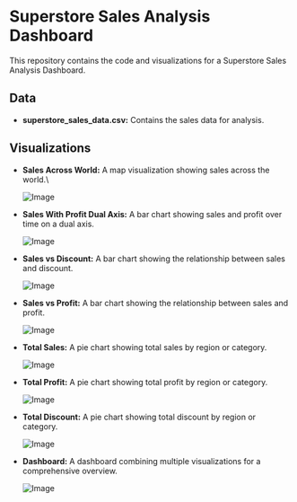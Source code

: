 # Superstore Sales Analysis Dashboard

This repository contains the code and visualizations for a Superstore Sales Analysis Dashboard.

## Data

* **superstore_sales_data.csv:** Contains the sales data for analysis.

## Visualizations

* **Sales Across World:**
   A map visualization showing sales across the world.\
  
   ![Image](https://github.com/harsharma30/Projects/blob/20e5568fc63b2e4fd8e99e71fcb481775424611a/PROJECT%201%20SuperStore%20Sales%20Analysis%20Dashboard/Images/Screenshot%202024-09-15%20114133.png)

  
* **Sales With Profit Dual Axis:**
   A bar chart showing sales and profit over time on a dual axis.
  
  ![Image](https://github.com/harsharma30/Projects/blob/20e5568fc63b2e4fd8e99e71fcb481775424611a/PROJECT%201%20SuperStore%20Sales%20Analysis%20Dashboard/Images/Screenshot%202024-09-15%20114146.png)

  
* **Sales vs Discount:**
   A bar chart showing the relationship between sales and discount.
  
    ![Image](https://github.com/harsharma30/Projects/blob/20e5568fc63b2e4fd8e99e71fcb481775424611a/PROJECT%201%20SuperStore%20Sales%20Analysis%20Dashboard/Images/Screenshot%202024-09-15%20114200.png)

  
* **Sales vs Profit:**
   A bar chart showing the relationship between sales and profit.
  
  ![Image](https://github.com/harsharma30/Projects/blob/20e5568fc63b2e4fd8e99e71fcb481775424611a/PROJECT%201%20SuperStore%20Sales%20Analysis%20Dashboard/Images/Screenshot%202024-09-15%20114211.png)

  
* **Total Sales:**
  A pie chart showing total sales by region or category.
  
   ![Image](https://github.com/harsharma30/Projects/blob/20e5568fc63b2e4fd8e99e71fcb481775424611a/PROJECT%201%20SuperStore%20Sales%20Analysis%20Dashboard/Images/Screenshot%202024-09-15%20114224.png)

  
* **Total Profit:**
   A pie chart showing total profit by region or category.
  
  ![Image](https://github.com/harsharma30/Projects/blob/20e5568fc63b2e4fd8e99e71fcb481775424611a/PROJECT%201%20SuperStore%20Sales%20Analysis%20Dashboard/Images/Screenshot%202024-09-15%20114235.png)

  
* **Total Discount:**
  A pie chart showing total discount by region or category.
  
  ![Image](https://github.com/harsharma30/Projects/blob/20e5568fc63b2e4fd8e99e71fcb481775424611a/PROJECT%201%20SuperStore%20Sales%20Analysis%20Dashboard/Images/Screenshot%202024-09-15%20114246.png)

  
* **Dashboard:**
  A dashboard combining multiple visualizations for a comprehensive overview.
  
  ![Image](https://github.com/harsharma30/Projects/blob/20e5568fc63b2e4fd8e99e71fcb481775424611a/PROJECT%201%20SuperStore%20Sales%20Analysis%20Dashboard/Images/Screenshot%202024-09-15%20114305.png)
